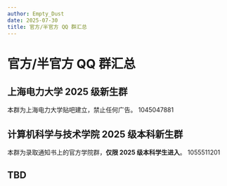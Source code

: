 ```yaml
---
author: Empty_Dust
date: 2025-07-30
title: 官方/半官方 QQ 群汇总
---
```


# 官方/半官方 QQ 群汇总

## 上海电力大学 2025 级新生群

本群为上海电力大学贴吧建立，禁止任何广告。
1045047881

## 计算机科学与技术学院 2025 级本科新生群

本群为录取通知书上的官方学院群，**仅限 2025 级本科学生进入**。
1055511201

## TBD
